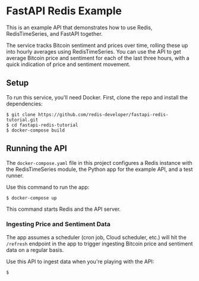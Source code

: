 # FastAPI Redis Example

This is an example API that demonstrates how to use Redis, RedisTimeSeries, and
FastAPI together.

The service tracks Bitcoin sentiment and prices over time, rolling these up into
hourly averages using RedisTimeSeries. You can use the API to get average
Bitcoin price and sentiment for each of the last three hours, with a quick
indication of price and sentiment movement.


## Setup

To run this service, you'll need Docker. First, clone the repo and
install the dependencies:

    $ git clone https://github.com/redis-developer/fastapi-redis-tutorial.git
    $ cd fastapi-redis-tutorial
    $ docker-compose build


## Running the API

The `docker-compose.yaml` file in this project configures a Redis instance with
the RedisTimeSeries module, the Python app for the example API, and a test
runner.

Use this command to run the app:

    $ docker-compose up

This command starts Redis and the API server.

### Ingesting Price and Sentiment Data

The app assumes a scheduler (cron job, Cloud scheduler, etc.) will hit the `/refresh` endpoint in the app to trigger ingesting Bitcoin price and sentiment data on a regular basis.

Use this API to ingest data when you're playing with the API:

    $
